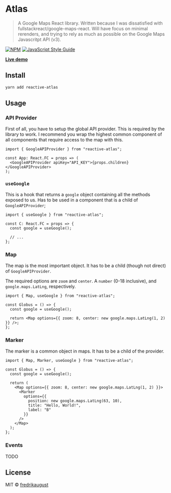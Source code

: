 # Atlas

> A Google Maps React library. Written because I was dissatisfied with fullstackreact/google-maps-react. Will have focus on minimal rerenders, and trying to rely as much as possible on the Google Maps Javascritpt API (v3).

[![NPM](https://img.shields.io/npm/v/reactive-atlas.svg)](https://www.npmjs.com/package/reactive-atlas) [![JavaScript Style Guide](https://img.shields.io/badge/code_style-standard-brightgreen.svg)](https://standardjs.com)

**[Live demo](https://fredrikaugust.github.io/atlas/)**

## Install

```bash
yarn add reactive-atlas
```

## Usage

### API Provider

First of all, you have to setup the global API provider. This is required by
the library to work. I recommend you wrap the highest common component of all
components that require access to the map with this.

```tsx
import { GoogleAPIProvider } from "reactive-atlas";

const App: React.FC = props => (
  <GoogleAPIProvider apiKey="API_KEY">{props.children}</GoogleAPIProvider>
);
```

### `useGoogle`

This is a hook that returns a `google` object containing all the methods
exposed to us. Has to be used in a component that is a child of
`GoogleAPIProvider`;

```tsx
import { useGoogle } from "reactive-atlas";

const C: React.FC = props => {
  const google = useGoogle();

  // ...
};
```

### Map

The map is the most important object. It has to be a child (though not
direct) of `GoogleAPIProvider`.

The required options are `zoom` and `center`. A `number` (0-18 inclusive),
and `google.maps.LatLng`, respectively.

```tsx
import { Map, useGoogle } from "reactive-atlas";

const Globus = () => {
  const google = useGoogle();

  return <Map options={{ zoom: 8, center: new google.maps.LatLng(1, 2) }} />;
};
```

### Marker

The marker is a common object in maps. It has to be a child of the provider.

```tsx
import { Map, Marker, useGoogle } from "reactive-atlas";

const Globus = () => {
  const google = useGoogle();

  return (
    <Map options={{ zoom: 8, center: new google.maps.LatLng(1, 2) }}>
      <Marker
        options={{
          position: new google.maps.LatLng(63, 10),
          title: "Hello, World!",
          label: "B"
        }}
      />
    </Map>
  );
};
```

### Events

TODO

## License

MIT © [fredrikaugust](https://github.com/fredrikaugust)
